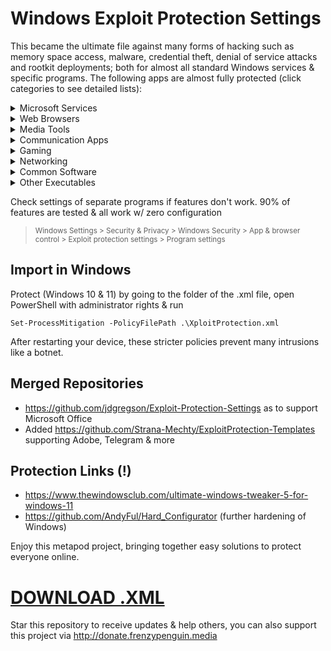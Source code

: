 # Windows Exploit Protection Settings

This became the ultimate file against many forms of hacking such as memory space access, malware, credential theft, denial of service attacks and rootkit deployments; both for almost all standard Windows services & specific programs. The following apps are almost fully protected (click categories to see detailed lists):

<details>
<summary>  Microsoft Services </summary>
  
- Literally all (!) basic Windows programs running from start. Beyond recommendations
(took a few bluescreens >.<)
- OneDrive
- File Explorer
- Smartscreen
- Windows Settings
- Task Manager
- Windows Store
- search index
- svchost
- smss
- wininit
- winlogon
- lsass 
- ... many more (everything running on Windows OS)
</details>
<details>
<summary> Web Browsers </summary>
  
- Google Chrome (allowing extensions to run)
- Mozilla Firefox (fully functional with many protection settings)
- Internet Explorer (misclicks happen)
- Opera
- Safari
- Thorium
- Edge
- Edge webview
</details>
<details>
<summary> Media Tools </summary>
  
- Audacity
- butt audio streaming
- Virtual DJ
- Photoshop
- Groove Music
- Winamp
- foobar2000
- iTunes
- Windows Media Player
- NDIRecord
- StreamDeck
- Yamaha Steinberg USB
- vMix64
- BlackMagic Video
- VLC Media Player
</details>
<details>
<summary> Communication Apps </summary>

- Skype
- Lync
- Pidgin
- Telegram
- MS Outlook
- Thunderbird
- Windows Live Mail
- Google Talk
- Whatsapp
- Armcord (a Discord client)
- Discord
</details>
<details>
<summary> Gaming </summary>

- Steam
- Ubisoft
- GOG Galaxy (edit version number in .XML file accordingly)
- EasyAntiCheat
- Firestorm-Releasex64 viewer for Second Life (+ browser & plugin)
- SLvoice (part of Firestorm viewer for Second Life)
- Radegast (unsupported textbased viewer for Second Life)
</details>
<details>
<summary> Networking </summary>

- dnscrypt-proxy
- VPN Unlimited

</details>
<details>
<summary>  Common Software </summary>

- OneNote
- Notepad++
- Obsidian
- Acrobat Reader PDF
- Sumatra PDF
- Foxit PDF Reader
- Java
- 7Z
- WinZip
- MS Access
- MS Excel
- MS PowerPoint
- MS Word
- MS Wordpad
- MS Notepad
- Visio
- ...
</details>
<details>
<summary> Other Executables </summary>

- Adobe
- AMD
- Everything
- Intel
- KeePass
- Open SSL
- NVIDIA
- Real Converter
- RealPlay
- Realtek Audio
- SyncThing
- Thunderbolt
- WinRAR
- ...
</details>

Check settings of separate programs if features don't work. 90% of features are tested & all work w/ zero configuration
> <sup> Windows Settings > Security & Privacy > Windows Security > App & browser control > Exploit protection settings > Program settings </sup>



## Import in Windows
Protect (Windows 10 & 11) by going to the folder of the .xml file, open PowerShell with administrator rights & run

`Set-ProcessMitigation -PolicyFilePath .\XploitProtection.xml`

After restarting your device, these stricter policies prevent many intrusions like a botnet.

## Merged Repositories

- https://github.com/jdgregson/Exploit-Protection-Settings as to support Microsoft Office
- Added https://github.com/Strana-Mechty/ExploitProtection-Templates supporting Adobe, Telegram & more

## Protection Links (!)

  - https://www.thewindowsclub.com/ultimate-windows-tweaker-5-for-windows-11
  - https://github.com/AndyFul/Hard_Configurator (further hardening of Windows)

Enjoy this metapod project, bringing together easy solutions to protect everyone online.

# [DOWNLOAD .XML](https://github.com/neohiro/exploitprotection/blob/METAPOD.EXPLOIT/XploitProtection.xml)

Star this repository to receive updates & help others, you can also support this project via http://donate.frenzypenguin.media
